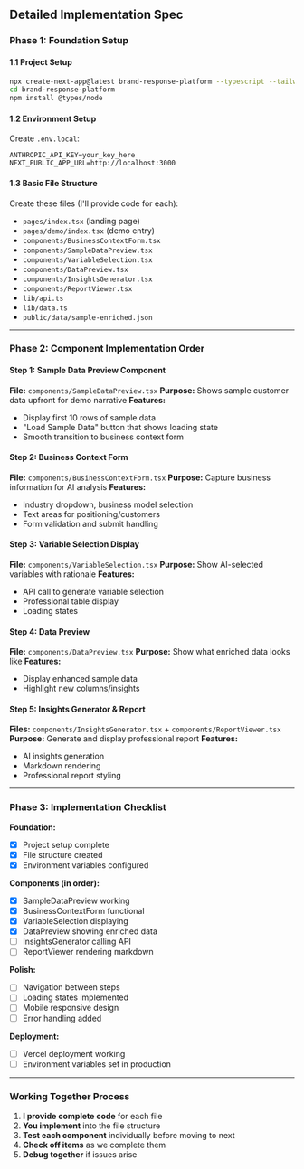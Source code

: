 ## **Detailed Implementation Spec**

### **Phase 1: Foundation Setup**

#### **1.1 Project Setup**

```bash
npx create-next-app@latest brand-response-platform --typescript --tailwind --eslint
cd brand-response-platform
npm install @types/node
```

#### **1.2 Environment Setup**

Create `.env.local`:

```
ANTHROPIC_API_KEY=your_key_here
NEXT_PUBLIC_APP_URL=http://localhost:3000
```

#### **1.3 Basic File Structure**

Create these files (I'll provide code for each):

- `pages/index.tsx` (landing page)
- `pages/demo/index.tsx` (demo entry)
- `components/BusinessContextForm.tsx`
- `components/SampleDataPreview.tsx`
- `components/VariableSelection.tsx`
- `components/DataPreview.tsx`
- `components/InsightsGenerator.tsx`
- `components/ReportViewer.tsx`
- `lib/api.ts`
- `lib/data.ts`
- `public/data/sample-enriched.json`

---

### **Phase 2: Component Implementation Order**

#### **Step 1: Sample Data Preview Component**

**File:** `components/SampleDataPreview.tsx` **Purpose:** Shows sample customer data upfront for demo narrative **Features:**

- Display first 10 rows of sample data
- "Load Sample Data" button that shows loading state
- Smooth transition to business context form

#### **Step 2: Business Context Form**

**File:** `components/BusinessContextForm.tsx` **Purpose:** Capture business information for AI analysis **Features:**

- Industry dropdown, business model selection
- Text areas for positioning/customers
- Form validation and submit handling

#### **Step 3: Variable Selection Display**

**File:** `components/VariableSelection.tsx` **Purpose:** Show AI-selected variables with rationale **Features:**

- API call to generate variable selection
- Professional table display
- Loading states

#### **Step 4: Data Preview**

**File:** `components/DataPreview.tsx` **Purpose:** Show what enriched data looks like **Features:**

- Display enhanced sample data
- Highlight new columns/insights

#### **Step 5: Insights Generator & Report**

**Files:** `components/InsightsGenerator.tsx` + `components/ReportViewer.tsx` **Purpose:** Generate and display professional report **Features:**

- AI insights generation
- Markdown rendering
- Professional report styling

---

### **Phase 3: Implementation Checklist**

**Foundation:**

- [x] Project setup complete
- [x] File structure created
- [x] Environment variables configured

**Components (in order):**

- [x] SampleDataPreview working
- [x] BusinessContextForm functional
- [X] VariableSelection displaying
- [X] DataPreview showing enriched data
- [ ] InsightsGenerator calling API
- [ ] ReportViewer rendering markdown

**Polish:**

- [ ] Navigation between steps
- [ ] Loading states implemented
- [ ] Mobile responsive design
- [ ] Error handling added

**Deployment:**

- [ ] Vercel deployment working
- [ ] Environment variables set in production

---

### **Working Together Process**

1. **I provide complete code** for each file
2. **You implement** into the file structure
3. **Test each component** individually before moving to next
4. **Check off items** as we complete them
5. **Debug together** if issues arise